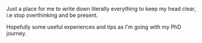 Just a place for me to write down literally everything to keep my head clear, i.e stop overthinking and be present.

Hopefully some useful experiences and tips as I'm going with my PhD journey.
